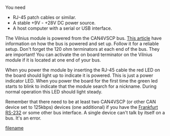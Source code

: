 
You need

  * RJ-45 patch cables or similar.
  * A stable +9V - +28V DC power source.
  * A host computer with a serial or USB interface.

The Vilnius module is powered from the CAN4VSCP bus. [This
article](https://github.com/grodansparadis/vscp/wiki/Connecting-CAN4VSCP-devices-together)
have information on how the bus is powered and set up. Follow it for a reliable setup. Don't forget the 120 ohm terminators at each end of the bus. <span class="underline">They are important\!</span> You can activate the on board terminator on the Vilnius module if it is located at one end of your bus.

When you power the module by inserting the RJ-45 cable the red LED on the board should light up to indicate it is powered. This is just a power indicator LED. When you power the board for the first time the green led starts to blink to indicate that the module search for a nickname. During normal operation this LED should light steady.

Remember that there need to be <span class="underline">at least two</span> CAN4VSCP (or other CAN device set to 125kbps) devices (one additional) if you have the [Frankfurt RS-232](https://github.com/grodansparadis/can4vscp-frankfurt-rs232) or some other bus interface. A single device can't talk by itself on a bus. It's an error.

  
[filename](./bottom-copyright.md ':include')

